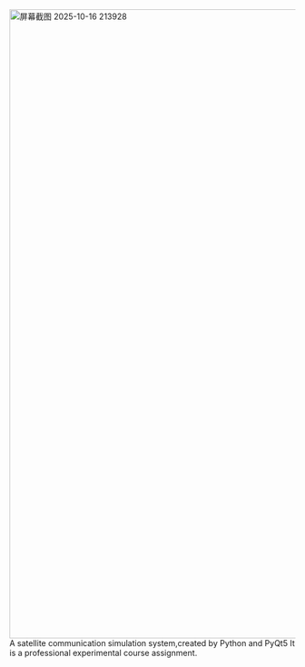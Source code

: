 <img width="1339" height="1109" alt="屏幕截图 2025-10-16 213928" src="https://github.com/user-attachments/assets/1b8c35c7-25a9-4512-bde0-5fe96900d659" />
A satellite communication simulation system,created by Python and PyQt5
It is a professional experimental course assignment.

